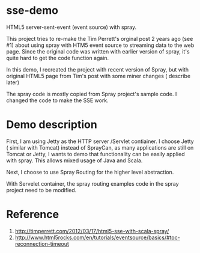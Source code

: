 sse-demo
========
HTML5 server-sent-event (event source) with spray. 

This project tries to re-make the Tim Perrett's orginal post 2 years ago (see #1) about using spray with HTM5 event source to streaming data to the web page. 
Since the original code was written with earlier version of spray, it's quite hard to get the code function again. 

In this demo, I recreated the project with recent version of Spray, but with original HTML5 page from Tim's post with some miner changes ( describe later) 

The spray code is mostly copied from Spray project's sample code. I changed the code to make the SSE work. 

Demo description
=================

First, I am using Jetty as the HTTP server /Servlet contiainer. I choose Jetty ( similar with Tomcat) instead of SprayCan, as many applications are still on Tomcat or Jetty, I wants to demo that functionality can be easily applied with spray. This allows mixed usage of Java and Scala. 

Next, I choose to use Spray Routing for the higher level abstraction. 

With Servelet container, the spray routing examples code in the spray project need to be modified. 














Reference 
============
1) http://timperrett.com/2012/03/17/html5-sse-with-scala-spray/
2) http://www.html5rocks.com/en/tutorials/eventsource/basics/#toc-reconnection-timeout
